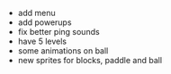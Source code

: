 * add menu
* add powerups
* fix better ping sounds
* have 5 levels
* some animations on ball
* new sprites for blocks, paddle and ball
